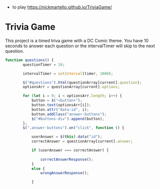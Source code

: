 * to play https://nickmartello.github.io/TriviaGame/

# Trivia Game

This project is a timed triva game with a DC Comic theme. You have 10 seconds to answer each question or the intervalTimer will skip to the next question.



```javascript
function questions() {
        questionTimer = 10;

        intervalTimer = setInterval(timer, 1000);

        $("#questions").html(questionArray[current].question);
        optionsArr = questionArray[current].options;

        for (let i = 0; i < optionsArr.length; i++) {
            button = $("<button>");
            button.text(optionsArr[i]);
            button.attr("data-id", i);
            button.addClass("answer-buttons");
            $("#buttons-div").append(button);
        };
        $(".answer-buttons").on("click", function () {

            userAnswer = $(this).data("id");
            correctAnswer = questionArray[current].answer;

            if (userAnswer === correctAnswer) {
                
                correctAnswerResponse();
            }
            else {
                wrongAnswerResponse();

            }

 

